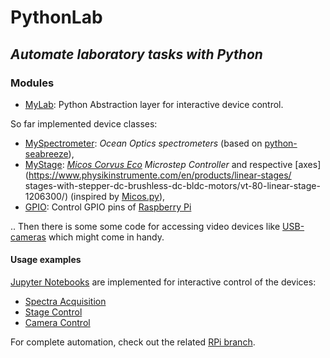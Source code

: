# PythonLab 
*Automate laboratory tasks with Python*
---
### Modules
- [MyLab](): Python Abstraction layer for interactive device control. 

So far implemented device classes:

 - [MySpectrometer](): *Ocean Optics spectrometers* (based on 
[python-seabreeze](https://github.com/ap--/python-seabreeze)), 
- [MyStage](): *[Micos Corvus Eco](http://micosusa.com/old/Con_o_02.html) Microstep Controller* and 
respective [axes](https://www.physikinstrumente.com/en/products/linear-stages/
stages-with-stepper-dc-brushless-dc-bldc-motors/vt-80-linear-stage-1206300/) 
(inspired by [Micos.py](https://gist.github.com/pklaus/3955382)),
- [GPIO](): Control GPIO pins of [Raspberry Pi]()

.. Then there is some some code for accessing video devices like [USB-cameras]() which might come in handy. 

#### Usage examples
[Jupyter Notebooks]() are implemented for interactive control of the devices: 
- [Spectra Acquisition]()
- [Stage Control]()
- [Camera Control]()

For complete automation, check out the related [RPi branch](). 

